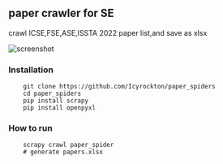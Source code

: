 ## paper crawler for SE

crawl ICSE,FSE,ASE,ISSTA 2022 paper list,and save as xlsx

![screenshot](https://github.com/Icyrockton/paper_spiders/blob/master/imgs/screen_shots.png)

### Installation
```shell
    git clone https://github.com/Icyrockton/paper_spiders
    cd paper_spiders
    pip install scrapy
    pip install openpyxl
```

### How to run
```shell
    scrapy crawl paper_spider
    # generate papers.xlsx
```